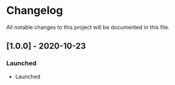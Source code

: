 # Changelog
All notable changes to this project will be documented in this file.

## [1.0.0] - 2020-10-23
### Launched
- Launched
